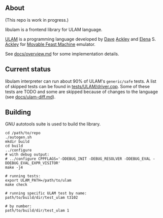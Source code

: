 ## About
(This repo is work in progress.)

libulam is a frontend library for ULAM language.

[ULAM](https://github.com/elenasa/ULAM/) is a programming language developed by [Dave](https://www.cs.unm.edu/~ackley/) [Ackley](https://github.com/daveackley/) and [Elena](https://esa.ackleyshack.com/) S. [Ackley](https://github.com/elenasa) for [Movable Feast Machine](https://github.com/DaveAckley/MFM) emulator.

See [docs/overview.md](docs/overview.md) for some implementation details.

## Current status

libulam interpreter can run about 90% of ULAM's `generic/safe` tests. A list of skipped tests can be found in [tests/ULAM/driver.cpp](tests/ULAM/driver.cpp#L104). Some of these tests are TODO and some are skipped because of changes to the language (see [docs/ulam-diff.md](docs/ulam-diff.md)).

## Building
GNU autotools suite is used to build the library.
```
cd /path/to/repo
./autogen.sh
mkdir build
cd build
../configure
# with debug output:
# ../configure CPPFLAGS='-DDEBUG_INIT -DEBUG_RESOLVER -DDEBUG_EVAL -DDEBUG_EVAL_EXPR_VISITOR'
make -j4

# running tests:
export ULAM_PATH=/path/to/ulam
make check

# running specific ULAM test by name:
path/to/build/dir/test_ulam t3102

# by number:
path/to/build/dir/test_ulam 1
```
